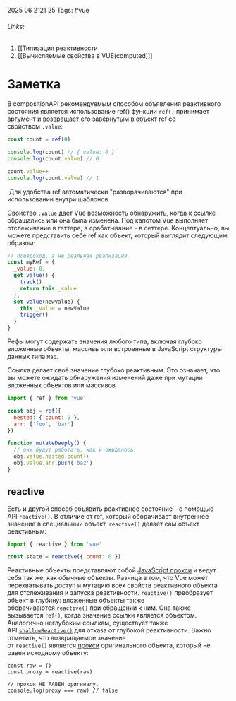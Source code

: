 2025 06 2121 25
Tags: #vue 
###### Links: 
1) [[Типизация реактивности
2) [[Вычисляемые свойства в VUE(computed)]]
# Заметка
В compositionAPI рекомендуемым способом объявления реактивного состояния является использование ref() функции
`ref()` принимает аргумент и возвращает его завёрнутым в объект ref со свойством `.value`:
```js
const count = ref(0)

console.log(count) // { value: 0 }
console.log(count.value) // 0

count.value++
console.log(count.value) // 1
```
 Для удобства ref автоматически "разворачиваются" при использовании внутри шаблонов

Свойство `.value` дает Vue возможность обнаружить, когда к ссылке обращались или она была изменена. Под капотом Vue выполняет отслеживание в геттере, а срабатывание - в сеттере. Концептуально, вы можете представить себе ref как объект, который выглядит следующим образом:
```js
// псевдокод, а не реальная реализация
const myRef = {
  _value: 0,
  get value() {
    track()
    return this._value
  },
  set value(newValue) {
    this._value = newValue
    trigger()
  }
}
```
Рефы могут содержать значения любого типа, включая глубоко вложенные объекты, массивы или встроенные в JavaScript структуры данных типа `Map`.

Ссылка делает своё значение глубоко реактивным. Это означает, что вы можете ожидать обнаружения изменений даже при мутации вложенных объектов или массивов
```js
import { ref } from 'vue'

const obj = ref({
  nested: { count: 0 },
  arr: ['foo', 'bar']
})

function mutateDeeply() {
  // они будут работать, как и ожидалось.
  obj.value.nested.count++
  obj.value.arr.push('baz')
}
```
## reactive
Есть и другой способ объявить реактивное состояние - с помощью API `reactive()`. В отличие от ref, который оборачивает внутреннее значение в специальный объект, `reactive()` делает сам объект реактивным:
```js
import { reactive } from 'vue'

const state = reactive({ count: 0 })
```
Реактивные объекты представляют собой [JavaScript прокси](https://developer.mozilla.org/en-US/docs/Web/JavaScript/Reference/Global_Objects/Proxy) и ведут себя так же, как обычные объекты. Разница в том, что Vue может перехватывать доступ и мутацию всех свойств реактивного объекта для отслеживания и запуска реактивности.
`reactive()` преобразует объект в глубину: вложенные объекты также оборачиваются `reactive()` при обращении к ним. Она также вызывается `ref()`, когда значение ссылки является объектом. Аналогично неглубоким ссылкам, существует также API [`shallowReactive()`](https://ru.vuejs.org/api/reactivity-advanced.html#shallowreactive) для отказа от глубокой реактивности. 
Важно отметить, что возвращаемое значение от `reactive()` является [прокси](https://developer.mozilla.org/en-US/docs/Web/JavaScript/Reference/Global_Objects/Proxy) оригинального объекта, который не равен исходному объекту:
```JS
const raw = {}
const proxy = reactive(raw)

// прокси НЕ РАВЕН оригиналу.
console.log(proxy === raw) // false
```